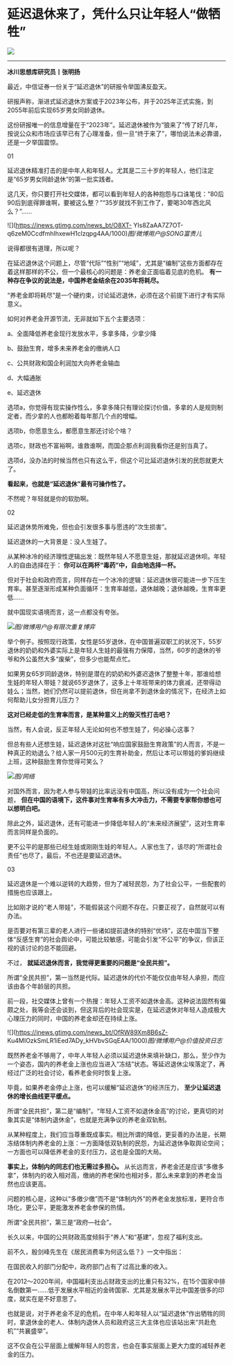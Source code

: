 # 延迟退休来了，凭什么只让年轻人“做牺牲”

![](https://inews.gtimg.com/news_bt/OYB45U5m-7Vnod94PAVglFszLvoL8lUbmeMg96YnxTJCkAA/1000)

****

**冰川思想库研究员丨张明扬**

最近，中信证券一份关于“延迟退休”的研报令举国沸反盈天。

研报声称，渐进式延迟退休方案或于2023年公布，并于2025年正式实施，到2055年前后实现65岁男女同龄退休。

这份研报唯一的信息增量在于“2023年”。延迟退休被作为“狼来了”传了好几年，按说公众和市场应该早已有了心理准备，但一旦“终于来了”，哪怕说法未必靠谱，还是一夕举国震惊。

01

延迟退休精准打击的是中年人和年轻人。尤其是二三十岁的年轻人，他们注定是“65岁男女同龄退休”的第一批实践者。

这几天，你只要打开社交媒体，都可以看到年轻人的各种抱怨与口诛笔伐：“80后90后到底得罪谁啊，要被这么整？”“35岁就找不到工作了，要喝30年西北风么？”……

![](https://inews.gtimg.com/news_bt/O8XT-
YIs8ZaAA7Z7OT-q6zeM0CcdfmhIhxewH1clzqpg4AA/1000)_图/微博用户@SONG富贵儿_

说得都很有道理，所以呢？

在延迟退休这个问题上，尽管“代际”“性别”“地域”，尤其是“编制”这些方面都存在着这样那样的不公，但一个最核心的问题是：养老金正面临着见底的危机。
**有一种存在争议的说法是，中国养老金结余在2035年将耗尽。**

“养老金即将耗尽”是一个硬约束，讨论延迟退休，必须在这个前提下进行才有实际意义。

如何对养老金开源节流，无非就如下五个主要选项：

a、全面降低养老金现行发放水平，多拿多降，少拿少降

b、鼓励生育，增多未来养老金的缴纳人口

c、公共财政和国企利润加大向养老金输血

d、大幅通胀

e、延迟退休

选项a，你觉得有现实操作性么，多拿多降只有理论探讨价值，多拿的人是规则制定者，而少拿的人也都盼着每年那几个点的增幅。

选项b，你愿意生么，都愿意生那还讨论个啥？

选项c，财政也不富裕啊，谁救谁啊，而国企那点利润我看你还是别当真了。

选项d，没办法的时候当然也只有这么干，但这个可比延迟退休引发的民怨就更大了。

**看起来，也就是“延迟退休”最有可操作性了。**

不然呢？年轻就是你的软肋啊。

02

延迟退休势所难免，但也会引发很多事与愿违的“次生损害”。

延迟退休的一大背景是：没人生娃了。

从某种冰冷的经济理性逻辑出发：既然年轻人不愿意生娃，那就延迟退休呗。年轻人的自由选择在于： **你可以在两杯“毒药”中，自由地选择一杯。**

但对于社会和政府而言，同样存在一个冰冷的逻辑：延迟退休很可能进一步下压生育率。甚至逐渐形成某种负面循环：生育率越低，退休越晚；退休越晚，生育率更低……

就中国现实语境而言，这一点都没有夸张。

![](https://inews.gtimg.com/news_bt/OGuEIrAZmuFvr_iWY3DnxZQrUVoJ8JsGCgPh_uKsHg1RsAA/1000)_图/微博用户@有限次重复博弈_

举个例子。按照现行政策，女性是55岁退休，在中国普遍双职工的状况下，55岁退休的奶奶和外婆实际上是年轻人生娃的最强有力保障，当然，60岁的退休的爷爷和外公虽然大多“废柴”，但多少也能帮点忙。

如果男女65岁同龄退休，特别是潜在的奶奶和外婆迟退休了整整十年，那谁给想生娃的年轻人带娃？就说65岁退休了，这多上十年班带来的体力衰减，还带得动娃么；当然，她们仍然可以提前退休，但在尚拿不到退休金的情况下，在经济上如何帮助儿女分担育儿压力？

**这对已经走低的生育率而言，是某种意义上的毁灭性打击吧？**

当然，有人会说，反正年轻人无论如何也不想生娃了，何必操心这事？

但总有些人还想生娃，延迟退休对这批“响应国家鼓励生育政策”的人而言，不是一种真正的劝退么？给人家一月500元的生育补助金，然后让本可以带娃的爹妈继续上班，这种鼓励生育你觉得可笑么？

![](https://inews.gtimg.com/news_bt/OUeXkm9JMBaGii_WsXmSw_UJZow5rYnmYfcnYVyFFGRj8AA/1000)_图/网络_

对国外而言，因为老人参与带娃的比率远没有中国高，所以没有成为一个社会问题，
**但在中国的语境下，这件事对生育率有多大冲击力，不需要专家帮你想也可以想明白吧。**

除此之外，延迟退休，还有可能进一步降低年轻人的“未来经济展望”，这对生育率而言同样是负面的。

更不公平的是那些已经生娃或刚刚生娃的年轻人。人家也生了，该尽的“所谓社会责任”也尽了，最后，不也还是要延迟退休。

03

延迟退休是一个难以逆转的大趋势，但为了减轻民怨，为了社会公平，一些配套的措施也应该跟上。

比如刚才说的“老人带娃”，不能假装这个问题不存在。只要正视了，自然就可以有办法。

是否要对有第三辈的老人进行一些诸如提前退休的特别“优待”，这在中国当下整体“反感生育”的社会舆论中，可能比较敏感，可能会引发“不公平”的争议，但该正视的该讨论的总不能回避。

不过， **就延迟退休而言，我觉得更重要的问题是“全民共担”。**

所谓“全民共担”，第一当然是代际。延迟退休的代价不能仅仅由年轻人承担，而应该由各个年龄层的共担。

前一段，社交媒体上曾有一个热搜：年轻人工资不如退休金高。这种说法固然有偏颇之处，我等会还会谈到，但这背后的社会现实是，在延迟退休对年轻人造成极大心理压力的同时，中国的养老金却还在持续上涨。

![](https://inews.gtimg.com/news_bt/OfRW89Xm8B6sZ-
Ku4MIOzkSmLR1iEed7ADy_kHVbvSGqEAA/1000)_图/微博用户@价值投资日志_

既然养老金不够用了，中年人年轻人必须以延迟退休来填补缺口，那么，至少作为一个姿态，国内的养老金上涨也应当进入“冻结”状态。等延迟退休尘埃落定了，再经过广泛的社会讨论，看养老金何时恢复上涨。

毕竟，如果养老金停止上涨，也可以缓解“延迟退休”的经济压力， **至少让延迟退休的增长曲线更平缓点。**

所谓“全民共担”，第二是“编制”。“年轻人工资不如退休金高”的讨论，更真切的对象其实是“体制内退休金”，也就是充满争议的养老金双轨制。

从某种程度上，我们应当尊重既成事实。相比所谓的降低，更妥善的办法是，长期冻结体制内养老金的上涨：一方面降低双轨制的民怨，为延迟退休争取舆论空间；一方面也可以降低养老金的支付压力，这也是全国的大局。

**事实上，体制内的同志们也无需过多担心。**
从长远而言，养老金还是应该“多缴多拿”，体制内的收入相对高，缴纳的养老保险也相对多，那么未来拿到的养老金当然也应该更高。

问题的核心是，这种以“多缴少缴”而不是“体制内外”的养老金发放标准，更符合市场化，更公平，更能激发养老金参保的热情。

所谓“全民共担”，第三是“政府—社会”。

长久以来，中国的公共财政高度倾斜于“养人”和“基建”，忽视了福利支出。

前不久，殷剑峰先生在《居民消费率为何这么低？》一文中指出：

在国民收入的部门分配中，政府部门占有了过高比重的收入。

在2012～2020年间，中国福利支出占财政支出的比重只有32%，在15个国家中排名倒数第一……低于发展水平相近的金砖国家、尤其是发展水平比中国差很多的印度，就实在是不好意思了。

也就是说，对于养老金不足的危机，在中年人和年轻人以“延迟退休”作出牺牲的同时，拿退休金的老人、体制内退休人员和政府这三大主体也应该站出来“共赴危机”“共襄盛举”。

这不仅会在公平层面上缓解年轻人的怨言，也会在事实层面上更大力度的减轻养老金的压力。

